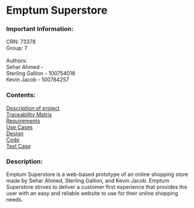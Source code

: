 # Emptum Superstore
### Important Information:
CRN: 73378 <br>
Group: 7<br><br>
Authors:<br>
Sehar Ahmed - <br>
Sterling Gallion - 100754018 <br>
Kevin Jacob - 100784257 <br>

### Contents:
[Description of project](https://github.com/Winter22SOFE2720/CRN-73378-Group-7-Project#description)<br>
[Traceability Matrix]()<br>
[Requirements](https://github.com/Winter22SOFE2720/CRN-73378-Group-7-Project/tree/main/Requirements#requirements)<br>
[Use Cases](https://github.com/Winter22SOFE2720/CRN-73378-Group-7-Project/tree/main/Use%20Cases#use-cases)<br>
[Design](https://github.com/Winter22SOFE2720/CRN-73378-Group-7-Project/tree/main/Design#design)<br>
[Code](https://github.com/Winter22SOFE2720/CRN-73378-Group-7-Project/tree/main/Code#code)<br>
[Test Case](https://github.com/Winter22SOFE2720/CRN-73378-Group-7-Project/tree/main/Test%20Case#test-cases)<br>

### Description:
Emptum Superstore is a web-based prototype of an online shopping store made by Sehar Ahmed, Sterling Gallion, and Kevin Jacob. Emptum Superstore strives to deliver a  customer first experience that provides the user with an easy and reliable website to use for their online shopping needs.
